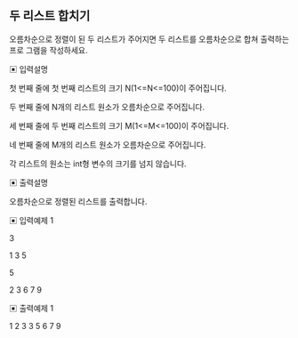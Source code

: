 ## 두 리스트 합치기

오름차순으로 정렬이 된 두 리스트가 주어지면 두 리스트를 오름차순으로 합쳐 출력하는 프로
그램을 작성하세요.

▣ 입력설명

첫 번째 줄에 첫 번째 리스트의 크기 N(1<=N<=100)이 주어집니다.

두 번째 줄에 N개의 리스트 원소가 오름차순으로 주어집니다.

세 번째 줄에 두 번째 리스트의 크기 M(1<=M<=100)이 주어집니다.

네 번째 줄에 M개의 리스트 원소가 오름차순으로 주어집니다.

각 리스트의 원소는 int형 변수의 크기를 넘지 않습니다.

▣ 출력설명

오름차순으로 정렬된 리스트를 출력합니다.

▣ 입력예제 1

3

1 3 5

5

2 3 6 7 9

▣ 출력예제 1

1 2 3 3 5 6 7 9